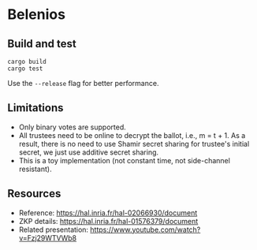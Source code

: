 # Belenios

## Build and test
```
cargo build
cargo test
```
Use the `--release` flag for better performance.

## Limitations
- Only binary votes are supported.
- All trustees need to be online to decrypt the ballot, i.e., m = t + 1.
As a result, there is no need to use Shamir secret sharing for trustee's initial secret,
we just use additive secret sharing.
- This is a toy implementation (not constant time, not side-channel resistant).

## Resources
- Reference: https://hal.inria.fr/hal-02066930/document
- ZKP details: https://hal.inria.fr/hal-01576379/document
- Related presentation: https://www.youtube.com/watch?v=Fzj29WTVWb8